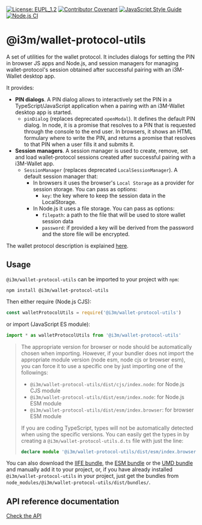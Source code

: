 [![License: EUPL_1.2](https://img.shields.io/badge/License-EUPL_1.2-yellow.svg)](LICENSE)
[![Contributor Covenant](https://img.shields.io/badge/Contributor%20Covenant-2.1-4baaaa.svg)](CODE_OF_CONDUCT.md)
[![JavaScript Style Guide](https://img.shields.io/badge/code_style-standard-brightgreen.svg)](https://standardjs.com)
[![Node.js CI](https://github.com/i3-Market-V2-Public-Repository/SP3-SCGBSSW-I3mWalletMonorepo/actions/workflows/build-and-test.yml/badge.svg)](https://github.com/i3-Market-V2-Public-Repository/SP3-SCGBSSW-I3mWalletMonorepo/actions/workflows/build-and-test.yml)

# @i3m/wallet-protocol-utils

A set of utilities for the wallet protocol. It includes dialogs for setting the PIN in browser JS apps and Node.js, and session managers for managing wallet-protocol's session obtained after successful pairing with an i3M-Wallet desktop app.

It provides:

- **PIN dialogs**. A PIN dialog allows to interactively set the PIN in a TypeScript/JavaScript application when a pairing with an i3M-Wallet desktop app is started.
  - `pinDialog` (replaces deprecated `openModal`). It defines the default PIN dialog. In node, it is a promise that resolves to a PIN that is requested through the console to the end user. In browsers, it shows an HTML formulary where to write the PIN, and returns a promise that resolves to that PIN when a user fills it and submits it.
- **Session managers**. A session manager is used to create, remove, set and load wallet-protocol sessions created after successful pairing with a i3M-Wallet app.
  - `SessionManager` (replaces deprecated `LocalSessionManager`). A default session manager that:
    - In browsers it uses the browser's `Local Storage` as a provider for session storage. You can pass as options:
      - `key`: the key where to keep the session data in the LocalStorage.
    - In Node.js it uses a file storage. You can pass as options:
      - `filepath`: a path to the file that will be used to store wallet session data
      - `password`: if provided a key will be derived from the password and the store file will be encrypted.

The wallet protocol description is explained [here](../wallet-protocol/README.md).

## Usage

`@i3m/wallet-protocol-utils` can be imported to your project with `npm`:

```console
npm install @i3m/wallet-protocol-utils
```

Then either require (Node.js CJS):

```javascript
const walletProtocolUtils = require('@i3m/wallet-protocol-utils')
```

or import (JavaScript ES module):

```javascript
import * as walletProtocolUtils from '@i3m/wallet-protocol-utils'
```

> The appropriate version for browser or node should be automatically chosen when importing. However, if your bundler does not import the appropriate module version (node esm, node cjs or browser esm), you can force it to use a specific one by just importing one of the followings:
>
> - `@i3m/wallet-protocol-utils/dist/cjs/index.node`: for Node.js CJS module
> - `@i3m/wallet-protocol-utils/dist/esm/index.node`: for Node.js ESM module
> - `@i3m/wallet-protocol-utils/dist/esm/index.browser`: for browser ESM module
>
> If you are coding TypeScript, types will not be automatically detected when using the specific versions. You can easily get the types in by creating a `@i3m/wallet-protocol-utils.d.ts` file with just the line:
>
> ```typescript
> declare module '@i3m/wallet-protocol-utils/dist/esm/index.browser' // use the specific file you were importing
> ```

You can also download the [IIFE bundle](https://raw.githubusercontent.com/i3-Market-V2-Public-Repository/SP3-SCGBSSW-I3mWalletMonorepo/public/packages/wallet-protocol-utils/dist/bundle.iife.js), the [ESM bundle](https://raw.githubusercontent.com/i3-Market-V2-Public-Repository/SP3-SCGBSSW-I3mWalletMonorepo/public/packages/wallet-protocol-utils/dist/bundle.esm.min.js) or the [UMD bundle](https://raw.githubusercontent.com/i3-Market-V2-Public-Repository/SP3-SCGBSSW-I3mWalletMonorepo/public/packages/wallet-protocol-utils/dist/bundle.umd.js) and manually add it to your project, or, if you have already installed `@i3m/wallet-protocol-utils` in your project, just get the bundles from `node_modules/@i3m/wallet-protocol-utils/dist/bundles/`.

## API reference documentation

[Check the API](docs/API.md)
